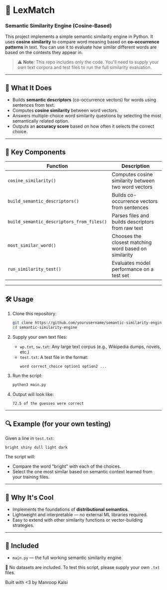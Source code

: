 # 🧠 LexMatch 
### Semantic Similarity Engine (Cosine-Based)

This project implements a simple semantic similarity engine in Python. It uses **cosine similarity** to compare word meaning based on **co-occurrence patterns** in text. You can use it to evaluate how similar different words are based on the contexts they appear in.

> ⚠️ **Note**: This repo includes only the code. You'll need to supply your own text corpora and test files to run the full similarity evaluation.

---

## 📌 What It Does

- Builds **semantic descriptors** (co-occurrence vectors) for words using sentences from text.
- Computes **cosine similarity** between word vectors.
- Answers multiple-choice word similarity questions by selecting the most semantically related option.
- Outputs an **accuracy score** based on how often it selects the correct choice.

---

## 🧠 Key Components

| Function | Description |
|----------|-------------|
| `cosine_similarity()` | Computes cosine similarity between two word vectors |
| `build_semantic_descriptors()` | Builds co-occurrence vectors from sentences |
| `build_semantic_descriptors_from_files()` | Parses files and builds descriptors from raw text |
| `most_similar_word()` | Chooses the closest matching word based on similarity |
| `run_similarity_test()` | Evaluates model performance on a test set |

---

## 🛠 Usage

1. Clone this repository:
   ```bash
   git clone https://github.com/yourusername/semantic-similarity-engine.git
   cd semantic-similarity-engine
   ```

2. Supply your own text files:
   - `wp.txt`, `sw.txt`: Any large text corpus (e.g., Wikipedia dumps, novels, etc.)
   - `test.txt`: A test file in the format:
     ```
     word correct_choice option1 option2 ...
     ```

3. Run the script:
   ```bash
   python3 main.py
   ```

4. Output will look like:
   ```
   72.5 of the guesses were correct
   ```

---

## 🔍 Example (for your own testing)

Given a line in `test.txt`:
```
bright shiny dull light dark
```

The script will:
- Compare the word "bright" with each of the choices.
- Select the one most similar based on semantic context learned from your training files.

---

## 🧠 Why It's Cool

- Implements the foundations of **distributional semantics**.
- Lightweight and interpretable — no external ML libraries required.
- Easy to extend with other similarity functions or vector-building strategies.

---

## 📁 Included

- `main.py` — the full working semantic similarity engine

📄 No datasets are included. To test this script, please supply your own `.txt` files.


Built with <3 by Manroop Kalsi
